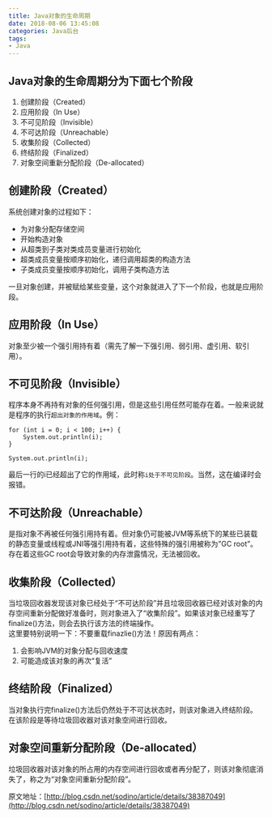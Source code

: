 ```yaml
---
title: Java对象的生命周期
date: 2018-08-06 13:45:08
categories: Java后台
tags:
- Java
---
```




## Java对象的生命周期分为下面七个阶段
1. 创建阶段（Created）
2. 应用阶段（In Use）
3. 不可见阶段（Invisible）
4. 不可达阶段（Unreachable）
5. 收集阶段（Collected）
6. 终结阶段（Finalized）
7. 对象空间重新分配阶段（De-allocated）

<!-- more -->

## 创建阶段（Created）
系统创建对象的过程如下：  

- 为对象分配存储空间
- 开始构造对象
- 从超类到子类对类成员变量进行初始化
- 超类成员变量按顺序初始化，递归调用超类的构造方法
- 子类成员变量按顺序初始化，调用子类构造方法

一旦对象创建，并被赋给某些变量，这个对象就进入了下一个阶段，也就是应用阶段。

## 应用阶段（In Use）
对象至少被一个强引用持有着（需先了解一下强引用、弱引用、虚引用、软引用）。

## 不可见阶段（Invisible）
程序本身不再持有对象的任何强引用，但是这些引用任然可能存在着。一般来说就是程序的执行`超出对象的作用域`。例：  
```
for (int i = 0; i < 100; i++) {
	System.out.println(i);
}

System.out.println(i);
```

最后一行的i已经超出了它的作用域，此时称`i处于不可见阶段`。当然，这在编译时会报错。

## 不可达阶段（Unreachable）
是指对象不再被任何强引用持有着。但对象仍可能被JVM等系统下的某些已装载的静态变量或线程或JNI等强引用持有着，这些特殊的强引用被称为”GC root”。存在着这些GC root会导致对象的内存泄露情况，无法被回收。

## 收集阶段（Collected）
当垃圾回收器发现该对象已经处于“不可达阶段”并且垃圾回收器已经对该对象的内存空间重新分配做好准备时，则对象进入了“收集阶段”。如果该对象已经重写了finalize()方法，则会去执行该方法的终端操作。  
这里要特别说明一下：不要重载finazlie()方法！原因有两点：  
  
1. 会影响JVM的对象分配与回收速度
2. 可能造成该对象的再次“复活”

## 终结阶段（Finalized）
当对象执行完finalize()方法后仍然处于不可达状态时，则该对象进入终结阶段。在该阶段是等待垃圾回收器对该对象空间进行回收。

## 对象空间重新分配阶段（De-allocated）
垃圾回收器对该对象的所占用的内存空间进行回收或者再分配了，则该对象彻底消失了，称之为“对象空间重新分配阶段”。

原文地址：[http://blog.csdn.net/sodino/article/details/38387049](http://blog.csdn.net/sodino/article/details/38387049)


